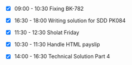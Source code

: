 - [x] 09:00 - 10:30 Fixing BK-782
- [x] 16:30 - 18:00 Writing solution for SDD PK084
- [x] 11:30 - 12:30 Sholat Friday
- [x] 10:30 - 11:30 Handle HTML payslip
- [x] 14:00 - 16:30 Technical Solution Part 4

